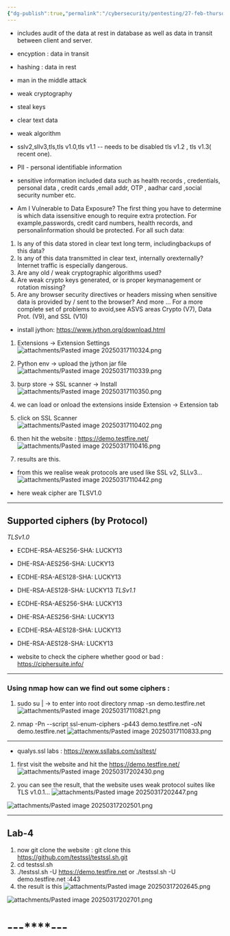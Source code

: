 ```yaml
---
{"dg-publish":true,"permalink":"/cybersecurity/pentesting/27-feb-thursday/weak-cryptography/"}
---
```



- includes audit of the data at rest in database as well as data in transit between client and server.
- encyption : data in transit
- hashing : data in rest
- man in the middle attack
- weak cryptography
- steal keys
- clear text data
- weak algorithm
- sslv2,sllv3,tls,tls v1.0,tls v1.1 -- needs to be disabled tls v1.2 , tls v1.3( recent one).

- PII - personal identifiable information
- sensitive information included data such as health records , credentials, personal data , credit cards ,email addr, OTP , aadhar card ,social security number etc.

- Am I Vulnerable to Data Exposure?
The first thing you have to determine is which data issensitive enough to require extra protection. For example,passwords, credit card numbers, health records, and personalinformation should be protected. For all such data:

1. Is any of this data stored in clear text long term, includingbackups of this data?
2. Is any of this data transmitted in clear text, internally orexternally? Internet traffic is especially dangerous.
3. Are any old / weak cryptographic algorithms used?
4. Are weak crypto keys generated, or is proper keymanagement or rotation missing?
5. Are any browser security directives or headers missing when sensitive data is provided by / sent to the browser? And more … For a more complete set of problems to avoid,see ASVS areas Crypto (V7), Data Prot. (V9), and SSL (V10) 

- install jython: https://www.jython.org/download.html

1. Extensions → Extension Settings
![attachments/Pasted image 20250317110324.png](/img/user/Cybersecurity/Pentesting/27%20Feb%20(Thursday)/attachments/Pasted%20image%2020250317110324.png)

2. Python env → upload the jython jar file
![attachments/Pasted image 20250317110339.png](/img/user/Cybersecurity/Pentesting/27%20Feb%20(Thursday)/attachments/Pasted%20image%2020250317110339.png)

3. burp store → SSL scanner → Install
![attachments/Pasted image 20250317110350.png](/img/user/Cybersecurity/Pentesting/27%20Feb%20(Thursday)/attachments/Pasted%20image%2020250317110350.png)

4. we can load or onload the extensions inside Extension → Extension tab
5. click on SSL Scanner
![attachments/Pasted image 20250317110402.png](/img/user/Cybersecurity/Pentesting/27%20Feb%20(Thursday)/attachments/Pasted%20image%2020250317110402.png)
6. then hit the website : https://demo.testfire.net/
![attachments/Pasted image 20250317110416.png](/img/user/Cybersecurity/Pentesting/27%20Feb%20(Thursday)/attachments/Pasted%20image%2020250317110416.png)

7. results are this.
- from this we realise weak protocols are used like SSL v2, SLLv3...
![attachments/Pasted image 20250317110442.png](/img/user/Cybersecurity/Pentesting/27%20Feb%20(Thursday)/attachments/Pasted%20image%2020250317110442.png)

- here weak cipher are TLSV1.0

----
## **Supported ciphers (by Protocol)**

*TLSv1.0*
- ECDHE-RSA-AES256-SHA: LUCKY13
- DHE-RSA-AES256-SHA: LUCKY13
- ECDHE-RSA-AES128-SHA: LUCKY13
- DHE-RSA-AES128-SHA: LUCKY13
*TLSv1.1*
- ECDHE-RSA-AES256-SHA: LUCKY13
- DHE-RSA-AES256-SHA: LUCKY13
- ECDHE-RSA-AES128-SHA: LUCKY13
- DHE-RSA-AES128-SHA: LUCKY13

- website to check the ciphere whether good or bad : https://ciphersuite.info/

----
### **Using nmap how can we find out some ciphers :**
1. sudo su
| → to enter into root directory
nmap -sn demo.testfire.net
![attachments/Pasted image 20250317110821.png](/img/user/Cybersecurity/Pentesting/27%20Feb%20(Thursday)/attachments/Pasted%20image%2020250317110821.png)

2. nmap -Pn --script ssl-enum-ciphers -p443 demo.testfire.net 
-oN demo.testfire.net
![attachments/Pasted image 20250317110833.png](/img/user/Cybersecurity/Pentesting/27%20Feb%20(Thursday)/attachments/Pasted%20image%2020250317110833.png)

----
- qualys.ssl labs : https://www.ssllabs.com/ssltest/
1. first visit the website and hit the https://demo.testfire.net/
![attachments/Pasted image 20250317202430.png](/img/user/Cybersecurity/Pentesting/27%20Feb%20(Thursday)/attachments/Pasted%20image%2020250317202430.png)

2. you can see the result, that the website uses weak protocol suites like TLS v1.0.1...
![attachments/Pasted image 20250317202447.png](/img/user/Cybersecurity/Pentesting/27%20Feb%20(Thursday)/attachments/Pasted%20image%2020250317202447.png)

![attachments/Pasted image 20250317202501.png](/img/user/Cybersecurity/Pentesting/27%20Feb%20(Thursday)/attachments/Pasted%20image%2020250317202501.png)

---
## Lab-4

1. now git clone the website : git clone this https://github.com/testssl/testssl.sh.git
2. cd testssl.sh
3. ./testssl.sh -U https://demo.testfire.net
or
./testssl.sh -U demo.testfire.net :443
4. the result is this
![attachments/Pasted image 20250317202645.png](/img/user/Cybersecurity/Pentesting/27%20Feb%20(Thursday)/attachments/Pasted%20image%2020250317202645.png)

![attachments/Pasted image 20250317202701.png](/img/user/Cybersecurity/Pentesting/27%20Feb%20(Thursday)/attachments/Pasted%20image%2020250317202701.png)


#                                    ---****---
